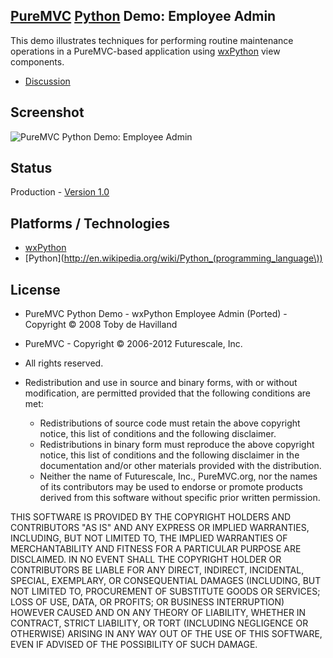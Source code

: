 ## [PureMVC](http://puremvc.github.com/) [Python](https://github.com/PureMVC/puremvc-python-standard-framework/wiki) Demo: Employee Admin
This demo illustrates techniques for performing routine maintenance operations in a PureMVC-based application using [wxPython](http://en.wikipedia.org/wiki/WxPython) view components.

* [Discussion](http://forums.puremvc.org/index.php?topic=341.0)

## Screenshot
![PureMVC Python Demo: Employee Admin](http://puremvc.org/pages/images/screenshots/PureMVC-Shot-Python-EmployeeAdmin.png)

## Status
Production - [Version 1.0](https://github.com/PureMVC/puremvc-python-demo-wxpython-employeeadmin/blob/master/VERSION)

## Platforms / Technologies
* [wxPython](http://en.wikipedia.org/wiki/WxPython)
* [Python](http://en.wikipedia.org/wiki/Python_(programming_language\))

## License
* PureMVC Python Demo - wxPython Employee Admin (Ported) - Copyright © 2008 Toby de Havilland
* PureMVC - Copyright © 2006-2012 Futurescale, Inc.
* All rights reserved.

* Redistribution and use in source and binary forms, with or without modification, are permitted provided that the following conditions are met:

  * Redistributions of source code must retain the above copyright notice, this list of conditions and the following disclaimer.
  * Redistributions in binary form must reproduce the above copyright notice, this list of conditions and the following disclaimer in the documentation and/or other materials provided with the distribution.
  * Neither the name of Futurescale, Inc., PureMVC.org, nor the names of its contributors may be used to endorse or promote products derived from this software without specific prior written permission.

THIS SOFTWARE IS PROVIDED BY THE COPYRIGHT HOLDERS AND CONTRIBUTORS "AS IS" AND ANY EXPRESS OR IMPLIED WARRANTIES, INCLUDING, BUT NOT LIMITED TO, THE IMPLIED WARRANTIES OF MERCHANTABILITY AND FITNESS FOR A PARTICULAR PURPOSE ARE DISCLAIMED. IN NO EVENT SHALL THE COPYRIGHT HOLDER OR CONTRIBUTORS BE LIABLE FOR ANY DIRECT, INDIRECT, INCIDENTAL, SPECIAL, EXEMPLARY, OR CONSEQUENTIAL DAMAGES (INCLUDING, BUT NOT LIMITED TO, PROCUREMENT OF SUBSTITUTE GOODS OR SERVICES; LOSS OF USE, DATA, OR PROFITS; OR BUSINESS INTERRUPTION) HOWEVER CAUSED AND ON ANY THEORY OF LIABILITY, WHETHER IN CONTRACT, STRICT LIABILITY, OR TORT (INCLUDING NEGLIGENCE OR OTHERWISE) ARISING IN ANY WAY OUT OF THE USE OF THIS SOFTWARE, EVEN IF ADVISED OF THE POSSIBILITY OF SUCH DAMAGE.